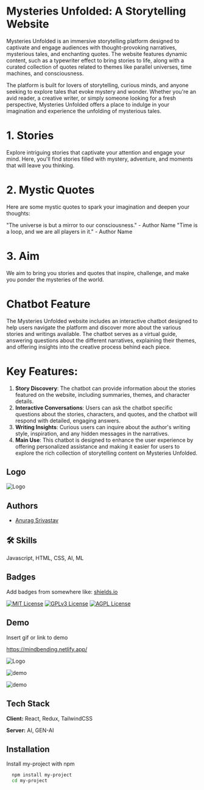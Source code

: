 
# Mysteries Unfolded: A Storytelling Website


Mysteries Unfolded is an immersive storytelling platform designed to captivate and engage audiences with thought-provoking narratives, mysterious tales, and enchanting quotes. The website features dynamic content, such as a typewriter effect to bring stories to life, along with a curated collection of quotes related to themes like parallel universes, time machines, and consciousness.

The platform is built for lovers of storytelling, curious minds, and anyone seeking to explore tales that evoke mystery and wonder. Whether you're an avid reader, a creative writer, or simply someone looking for a fresh perspective, Mysteries Unfolded offers a place to indulge in your imagination and experience the unfolding of mysterious tales.

# 1. Stories
Explore intriguing stories that captivate your attention and engage your mind. Here, you'll find stories filled with mystery, adventure, and moments that will leave you thinking.

# 2. Mystic Quotes
Here are some mystic quotes to spark your imagination and deepen your thoughts:

"The universe is but a mirror to our consciousness." - Author Name
"Time is a loop, and we are all players in it." - Author Name

# 3. Aim


We aim to bring you stories and quotes that inspire, challenge, and make you ponder the mysteries of the world.

# Chatbot Feature
The Mysteries Unfolded website includes an interactive chatbot designed to help users navigate the platform and discover more about the various stories and writings available. The chatbot serves as a virtual guide, answering questions about the different narratives, explaining their themes, and offering insights into the creative process behind each piece.

# Key Features:

1. **Story Discovery**: The chatbot can provide information about the stories featured on the website, including summaries, themes, and character details.
2. **Interactive Conversations**: Users can ask the chatbot specific questions about the stories, characters, and quotes, and the chatbot will respond with detailed, engaging answers.
3. **Writing Insights**: Curious users can inquire about the author's writing style, inspiration, and any hidden messages in the narratives.
4. **Main Use**: This chatbot is designed to enhance the user experience by offering personalized assistance and making it easier for users to explore the rich collection of storytelling content on Mysteries Unfolded.



## Logo
![Logo](https://res.cloudinary.com/dvlgixtg8/image/upload/v1735827984/storylogo.ico)


## Authors

- [Anurag Srivastav](https://github.com/anurag-srivatsav)


## 🛠 Skills
Javascript, HTML, CSS, AI, ML


## Badges

Add badges from somewhere like: [shields.io](https://shields.io/)

[![MIT License](https://img.shields.io/badge/License-MIT-green.svg)](https://choosealicense.com/licenses/mit/)
[![GPLv3 License](https://img.shields.io/badge/License-GPL%20v3-yellow.svg)](https://opensource.org/licenses/)
[![AGPL License](https://img.shields.io/badge/license-AGPL-blue.svg)](http://www.gnu.org/licenses/agpl-3.0)


## Demo

Insert gif or link to demo

https://mindbending.netlify.app/


![Logo](https://res.cloudinary.com/dvlgixtg8/image/upload/v1735828263/dh4tbkjsj97r84iup2dm.jpg)


![demo](https://res.cloudinary.com/dvlgixtg8/image/upload/v1735828263/s6ns9rmj34klarr02phb.jpg)

![demo](https://res.cloudinary.com/dvlgixtg8/image/upload/v1735828263/j6dgzbmqqabnijqjstb8.jpg)



## Tech Stack

**Client:** React, Redux, TailwindCSS

**Server:** AI, GEN-AI


## Installation

Install my-project with npm

```bash
  npm install my-project
  cd my-project
```
    
